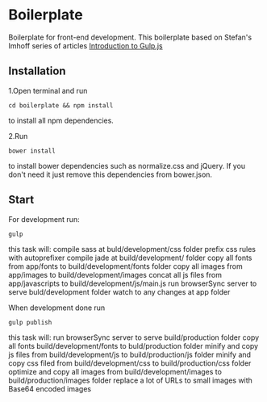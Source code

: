 # Boilerplate
Boilerplate for front-end development.
This boilerplate based on Stefan's Imhoff series of articles [Introduction to Gulp.js](http://stefanimhoff.de/2014/gulp-tutorial-1-intro-setup/)

## Installation

1.Open terminal and run

    cd boilerplate && npm install

to install all npm dependencies.

2.Run

    bower install

to install bower dependencies such as normalize.css and jQuery. If you don't need it just remove this dependencies from bower.json.

## Start

For development run:

    gulp

this task will:
  compile sass at buld/development/css folder
  prefix css rules with autoprefixer
  compile jade at build/development/ folder
  copy all fonts from app/fonts to build/development/fonts folder
  copy all images from app/images to build/development/images
  concat all js files from app/javascripts to build/development/js/main.js
  run browserSync server to serve buld/development folder
  watch to any changes at app folder

When development done run

    gulp publish

this task will:
  run browserSync server to serve build/production folder
  copy all fonts build/development/fonts to buld/production folder
  minify and copy js files from build/development/js to build/production/js folder
  minify and copy css filed from build/development/css to build/production/css folder
  optimize and copy all images from build/development/images to build/production/images folder
  replace a lot of URLs to small images with Base64 encoded images
